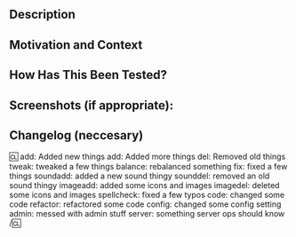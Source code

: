 <!-- Thanks for choosing to take the time to contribute to our project! We have a few things below that we'd like you to fill out -->
<!-- The more detail you can give us, the faster we can code review, test, and merge your changes -->

<!--- Provide a general summary of your changes in the Title above -->

## Description
<!--- Describe your changes in detail -->

## Motivation and Context
<!--- Why is this change required? What problem does it solve? -->
<!--- If it fixes an open issue, please link to the issue here. -->

## How Has This Been Tested?
<!--- Please describe in detail how you tested your changes. -->
<!--- This helps us replicate your tests, to speed up review. -->
<!--- Include details of your testing environment, tests ran to see how -->
<!--- your change affects other areas of the code, etc. -->

## Screenshots (if appropriate):

## Changelog (neccesary)
:cl:
add: Added new things
add: Added more things
del: Removed old things
tweak: tweaked a few things
balance: rebalanced something
fix: fixed a few things
soundadd: added a new sound thingy
sounddel: removed an old sound thingy
imageadd: added some icons and images
imagedel: deleted some icons and images
spellcheck: fixed a few typos
code: changed some code
refactor: refactored some code
config: changed some config setting
admin: messed with admin stuff
server: something server ops should know
/:cl:

